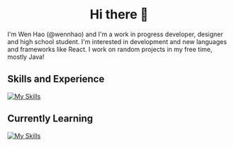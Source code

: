 <h1 align="center">
Hi there 👋
</h1>
I'm Wen Hao (@wennhao) and I'm a work in progress developer, designer and high school student.
I'm interested in development and new languages and frameworks like React.
I work on random projects in my free time, mostly Java!

## Skills and Experience
[![My Skills](https://skillicons.dev/icons?i=js,java,html,css,arduino,mysql)](https://skillicons.dev)


## Currently Learning
[![My Skills](https://skillicons.dev/icons?i=lua,python,linux,haskell,nextjs,cpp)](https://skillicons.dev)